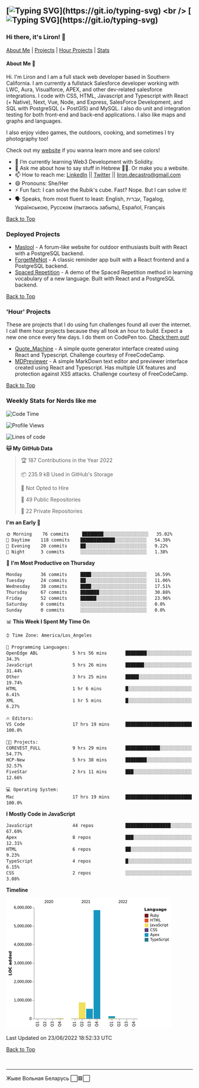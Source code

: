 [![Typing SVG](https://readme-typing-svg.herokuapp.com?font=Montserrat&duration=4000&color=F7F246&background=2E1DFF&center=true&vCenter=true&lines=%D0%9E%D0%B4%D0%BD%D0%B0%2C+%D1%94%D0%B4%D0%B8%D0%BD%D0%B0%2C+c%D0%B2%D0%BE%D0%B1%D0%BE%D0%B4%D0%BD%D0%B0+%D0%A3%D0%BA%D1%80%D0%B0%D1%97%D0%BD%D0%B0!)](https://git.io/typing-svg)
<br />
[![Typing SVG](https://readme-typing-svg.herokuapp.com?font=Montserrat&duration=4000&color=2E1DFF&background=F7F246&center=true&vCenter=true&lines=%D0%A1%D0%BB%D0%B0%D0%B2%D0%B0+%D0%A3%D0%BA%D1%80%D0%B0%D1%97%D0%BD%D1%96!+%D0%93%D0%B5%D1%80%D0%BE%D1%8F%D0%BC+%D1%81%D0%BB%D0%B0%D0%B2%D0%B0!)](https://git.io/typing-svg)
---
### Hi there, it's Liron! 👋
[About Me](#about) | [Projects](#projects) | [Hour Projects](#hourlies) | [Stats](#stats)

#### About Me 👧 <a name="about"></a>


Hi. I'm Liron and I am a full stack web developer based in Southern California. I am currently a fullstack Salesforce developer working with LWC, Aura, Visualforce, APEX, and other dev-related salesforce integrations. I code with CSS, HTML, Javascript and Typescript with React (+ Native), Next, Vue, Node, and Express, SalesForce Development, and SQL with PostgreSQL (+ PostGIS) and MySQL. I also do unit and integration testing for both front-end and back-end applications. I also like maps and graphs and languages.

I also enjoy video games, the outdoors, cooking, and sometimes I try photography too!

Check out my [website](https://www.lirondc.com) if you wanna learn more and see colors! 


- 🌱 I’m currently learning Web3 Development with Solidity.
- 💬 Ask me about how to say stuff in Hebrew 🤌🏼. Or make you a website.
- 📫 How to reach me: [LinkedIn](https://www.linkedin.com/in/liron-de-castro/) || [Twitter](https://twitter.com/lirondecastro) || [liron.decastro@gmail.com](mailto:liron.decastro@gmail.com) 
- 😄 Pronouns: She/Her
- ⚡ Fun fact: I can solve the Rubik's cube. Fast? Nope. But I can solve it! 
- 🗣 Speaks, from most fluent to least: English, עברית, Tagalog, Українською, Русском (пытаюсь забыть), Español, Français 

[Back to Top](#about)

### Deployed Projects <a name="projects"></a>

- [Maslool](https://maslool.lirondc.com) - A forum-like website for outdoor enthusiasts built with React with a PostgreSQL backend. 
- [ForgetMeNot](https://forgetmenot.lirondc.com) - A classic reminder app built with a React frontend and a PostgreSQL backend.
- [Spaced Repetition](https://spacedrep.lirondc.com) - A demo of the Spaced Repetition method in learning vocabulary of a new language. Built with React and a PostgreSQL backend.

[Back to Top](#about)

### 'Hour' Projects <a name="hourlies"></a>
These are projects that I do using fun challenges found all over the internet. I call them hour projects because they all took an hour to build. Expect a new one once every few days. I do them on CodePen too. [Check them out!](https://codepen.io/lirondco)

- [Quote_Machine](https://quote-machine.lirondc.com/) - A simple quote generator interface created using React and Typescript. Challenge courtesy of FreeCodeCamp.
- [MDPreviewer](https://mdpreviewer.lirondc.com/) - A simple MarkDown text editor and previewer interface created using React and Typescript. Has multiple UX features and protection against XSS attacks. Challenge courtesy of FreeCodeCamp.

[Back to Top](#about)


### Weekly Stats for Nerds like me <a name="stats"></a>

<!--START_SECTION:waka-->
![Code Time](http://img.shields.io/badge/Code%20Time-0%20secs-blue)

![Profile Views](http://img.shields.io/badge/Profile%20Views-0-blue)

![Lines of code](https://img.shields.io/badge/From%20Hello%20World%20I%27ve%20Written-7%20Million%20lines%20of%20code-blue)

**🐱 My GitHub Data** 

> 🏆 187 Contributions in the Year 2022
 > 
> 📦 235.9 kB Used in GitHub's Storage 
 > 
> 🚫 Not Opted to Hire
 > 
> 📜 49 Public Repositories 
 > 
> 🔑 22 Private Repositories  
 > 
**I'm an Early 🐤** 

```text
🌞 Morning    76 commits     ████████░░░░░░░░░░░░░░░░░   35.02% 
🌆 Daytime    118 commits    █████████████░░░░░░░░░░░░   54.38% 
🌃 Evening    20 commits     ██░░░░░░░░░░░░░░░░░░░░░░░   9.22% 
🌙 Night      3 commits      ░░░░░░░░░░░░░░░░░░░░░░░░░   1.38%

```
📅 **I'm Most Productive on Thursday** 

```text
Monday       36 commits     ████░░░░░░░░░░░░░░░░░░░░░   16.59% 
Tuesday      24 commits     ██░░░░░░░░░░░░░░░░░░░░░░░   11.06% 
Wednesday    38 commits     ████░░░░░░░░░░░░░░░░░░░░░   17.51% 
Thursday     67 commits     ███████░░░░░░░░░░░░░░░░░░   30.88% 
Friday       52 commits     ██████░░░░░░░░░░░░░░░░░░░   23.96% 
Saturday     0 commits      ░░░░░░░░░░░░░░░░░░░░░░░░░   0.0% 
Sunday       0 commits      ░░░░░░░░░░░░░░░░░░░░░░░░░   0.0%

```


📊 **This Week I Spent My Time On** 

```text
⌚︎ Time Zone: America/Los_Angeles

💬 Programming Languages: 
OpenEdge ABL             5 hrs 56 mins       ████████░░░░░░░░░░░░░░░░░   34.3% 
JavaScript               5 hrs 26 mins       ███████░░░░░░░░░░░░░░░░░░   31.44% 
Other                    3 hrs 25 mins       █████░░░░░░░░░░░░░░░░░░░░   19.74% 
HTML                     1 hr 6 mins         █░░░░░░░░░░░░░░░░░░░░░░░░   6.41% 
XML                      1 hr 5 mins         █░░░░░░░░░░░░░░░░░░░░░░░░   6.27%

🔥 Editors: 
VS Code                  17 hrs 19 mins      █████████████████████████   100.0%

🐱‍💻 Projects: 
COREVEST_FULL            9 hrs 29 mins       █████████████░░░░░░░░░░░░   54.77% 
HCP-New                  5 hrs 38 mins       ████████░░░░░░░░░░░░░░░░░   32.57% 
FiveStar                 2 hrs 11 mins       ███░░░░░░░░░░░░░░░░░░░░░░   12.66%

💻 Operating System: 
Mac                      17 hrs 19 mins      █████████████████████████   100.0%

```

**I Mostly Code in JavaScript** 

```text
JavaScript               44 repos            █████████████████░░░░░░░░   67.69% 
Apex                     8 repos             ███░░░░░░░░░░░░░░░░░░░░░░   12.31% 
HTML                     6 repos             ██░░░░░░░░░░░░░░░░░░░░░░░   9.23% 
TypeScript               4 repos             █░░░░░░░░░░░░░░░░░░░░░░░░   6.15% 
CSS                      2 repos             ░░░░░░░░░░░░░░░░░░░░░░░░░   3.08%

```


**Timeline**

![Chart not found](https://raw.githubusercontent.com/lirondco/lirondco/main/charts/bar_graph.png) 


 Last Updated on 23/06/2022 18:52:33 UTC
<!--END_SECTION:waka-->

[Back to Top](#about)

<br />

---

Жыве Вольная Беларусь ⬜️🟥⬜️
